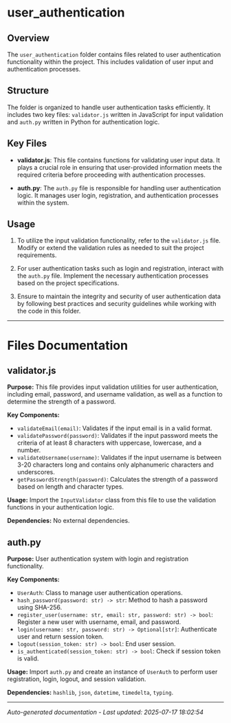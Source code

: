 # user_authentication

## Overview
The `user_authentication` folder contains files related to user authentication functionality within the project. This includes validation of user input and authentication processes.

## Structure
The folder is organized to handle user authentication tasks efficiently. It includes two key files: `validator.js` written in JavaScript for input validation and `auth.py` written in Python for authentication logic.

## Key Files
- **validator.js**: This file contains functions for validating user input data. It plays a crucial role in ensuring that user-provided information meets the required criteria before proceeding with authentication processes.
  
- **auth.py**: The `auth.py` file is responsible for handling user authentication logic. It manages user login, registration, and authentication processes within the system.

## Usage
1. To utilize the input validation functionality, refer to the `validator.js` file. Modify or extend the validation rules as needed to suit the project requirements.
   
2. For user authentication tasks such as login and registration, interact with the `auth.py` file. Implement the necessary authentication processes based on the project specifications.

3. Ensure to maintain the integrity and security of user authentication data by following best practices and security guidelines while working with the code in this folder.

---

# Files Documentation

## validator.js

**Purpose:** This file provides input validation utilities for user authentication, including email, password, and username validation, as well as a function to determine the strength of a password.

**Key Components:**
- `validateEmail(email)`: Validates if the input email is in a valid format.
- `validatePassword(password)`: Validates if the input password meets the criteria of at least 8 characters with uppercase, lowercase, and a number.
- `validateUsername(username)`: Validates if the input username is between 3-20 characters long and contains only alphanumeric characters and underscores.
- `getPasswordStrength(password)`: Calculates the strength of a password based on length and character types.

**Usage:** Import the `InputValidator` class from this file to use the validation functions in your authentication logic.

**Dependencies:** No external dependencies.

## auth.py

**Purpose:** User authentication system with login and registration functionality.

**Key Components:**
- `UserAuth`: Class to manage user authentication operations.
- `hash_password(password: str) -> str`: Method to hash a password using SHA-256.
- `register_user(username: str, email: str, password: str) -> bool`: Register a new user with username, email, and password.
- `login(username: str, password: str) -> Optional[str]`: Authenticate user and return session token.
- `logout(session_token: str) -> bool`: End user session.
- `is_authenticated(session_token: str) -> bool`: Check if session token is valid.

**Usage:** Import `auth.py` and create an instance of `UserAuth` to perform user registration, login, logout, and session validation.

**Dependencies:** `hashlib`, `json`, `datetime`, `timedelta`, `typing`.

---
*Auto-generated documentation - Last updated: 2025-07-17 18:02:54*
